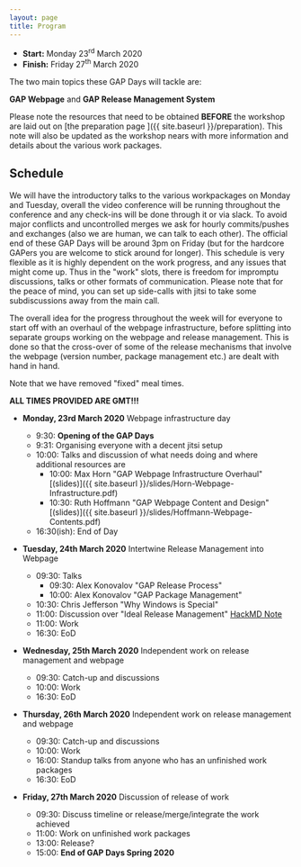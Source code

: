 ```yaml
---
layout: page
title: Program
---
```


* __Start:__ Monday 23<sup>rd</sup> March 2020
* __Finish:__ Friday 27<sup>th</sup> March 2020

The two main topics these GAP Days will tackle are:

**GAP Webpage**
and 
**GAP Release Management System**


Please note the resources that need to be obtained **BEFORE** the workshop are laid out on [the preparation page ]({{ site.baseurl }}/preparation).
This note will also be updated as the workshop nears with more information and details about the various work packages.


## Schedule
We will have the introductory talks to the various workpackages on Monday and Tuesday, overall the video conference will be running throughout the conference and any check-ins will be done through it or via slack.
To avoid major conflicts and uncontrolled merges we ask for hourly commits/pushes and exchanges (also we are human, we can talk to each other).
The official end of these GAP Days will be around 3pm on Friday (but for the hardcore GAPers you are welcome to stick around for longer). 
This schedule is very flexible as it is highly dependent on the work progress, and any issues that might come up. 
Thus in the "work" slots, there is freedom for impromptu discussions, talks or other formats of communication.
Please note that for the peace of mind, you can set up side-calls with jitsi to take some subdiscussions away from the main call.

The overall idea for the progress throughout the week will for everyone to start off with an overhaul of the webpage infrastructure, before splitting into separate groups working on the webpage and release management. 
This is done so that the cross-over of some of the release mechanisms that involve the webpage (version number, package management etc.) are dealt with hand in hand.

Note that we have removed "fixed" meal times.

**ALL TIMES PROVIDED ARE GMT!!!**
- **Monday, 23rd March 2020** Webpage infrastructure day
  - 9:30: **Opening of the GAP Days**
  - 9:31: Organising everyone with a decent jitsi setup
  - 10:00: Talks and discussion of what needs doing and where additional resources are
    - 10:00: Max Horn "GAP Webpage Infrastructure Overhaul" [(slides)]({{ site.baseurl }}/slides/Horn-Webpage-Infrastructure.pdf)
    - 10:30: Ruth Hoffmann "GAP Webpage Content and Design" [(slides)]({{ site.baseurl }}/slides/Hoffmann-Webpage-Contents.pdf)
  - 16:30(ish): End of Day

- **Tuesday, 24th March 2020** Intertwine Release Management into Webpage
  - 09:30: Talks
    - 09:30: Alex Konovalov "GAP Release Process"
    - 10:00: Alex Konovalov "GAP Package Management"
  - 10:30: Chris Jefferson "Why Windows is Special"
  - 11:00: Discussion over "Ideal Release Management" [HackMD Note](https://hackmd.io/@rIiSpwN0QGCbqBK0N6bl5Q/SJHzYQar8)
  - 11:00: Work
  - 16:30: EoD

- **Wednesday, 25th March 2020** Independent work on release management and webpage
  - 09:30: Catch-up and discussions
  - 10:00: Work
  - 16:30: EoD

- **Thursday, 26th March 2020** Independent work on release management and webpage
  - 09:30: Catch-up and discussions
  - 10:00: Work
  - 16:00: Standup talks from anyone who has an unfinished work packages
  - 16:30: EoD

- **Friday, 27th March 2020** Discussion of release of work
  - 09:30: Discuss timeline or release/merge/integrate the work achieved
  - 11:00: Work on unfinished work packages
  - 13:00: Release?
  - 15:00: **End of GAP Days Spring 2020**
